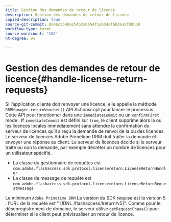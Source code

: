 ```yaml
---
title: Gestion des demandes de retour de licence
description: Gestion des demandes de retour de licence
copied-description: true
source-git-commit: 02ebc3548a254b2a6554f1ab34afbb3ea5f09bb8
workflow-type: tm+mt
source-wordcount: '152'
ht-degree: 0%

---
```


# Gestion des demandes de retour de licence{#handle-license-return-requests}

Si l’application cliente doit renvoyer une licence, elle appelle la méthode `DRMManager.returnVoucher()` API Actionscript pour lancer le processus. Cette API peut fonctionner dans une `immediateCommit` ou un `confirmFirst` mode . If `immediateCommit` est défini sur `true`, le client supprime alors la ou les licences locales immédiatement sans attendre la confirmation du serveur de licences qu’il a reçu la demande de renvoi de la ou des licences. Le serveur de licences Adobe Primetime DRM doit traiter la demande et envoyer une réponse au client. Le serveur de licences décide si le serveur traite ou non la demande, par exemple décréter un nombre de licences pour un utilisateur spécifié.

* La classe du gestionnaire de requêtes est `com.adobe.flashaccess.sdk.protocol.licensereturn.LicenseReturnHandler`
* La classe de message de requête est `com.adobe.flashaccess.sdk.protocol.licensereturn.LicenseReturnRequestMessage`

Le minimum `Adobe Primetime DRM` La version du SDK requise est la version 5 ; l’URL de la requête est &quot; [!DNL /flashaccess/lreturn/v5]&quot;. Comme pour le désenregistrement de domaine, le serveur utilise `getRequestPhase()` pour déterminer si le client peut prévisualiser un retour de licence.
